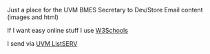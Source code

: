 Just a place for the UVM BMES Secretary to Dev/Store Email content (images and html)

If I want easy online stuff I use [W3Schools](https://www.w3schools.com/html/html_editor.asp)

I send via [UVM ListSERV](https://list.uvm.edu/) 

